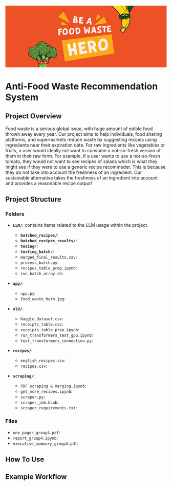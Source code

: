![Alt text](app/food_waste_hero.jpg?raw=true "Title")

# Anti-Food Waste Recommendation System

## Project Overview

Food waste is a serious global issue, with huge amount of edible food thrown away every year. Our project aims to help individuals, food sharing platforms, and supermarkets reduce waste by suggesting recipes using ingredients near their expiration date. For raw ingredients like vegetables or fruits, a user would ideally not want to consume a not-so-fresh version of them in their raw form. For example, if a user wants to use a not-so-fresh tomato, they would not want to see recipes of salads which is what they might see if they were to use a generic recipe recommeder. This is because they do not take into account the freshness of an ingredient. Our sustainable alternative takes the freshness of an ingredient into account and provides a reasonable recipe output!

## Project Structure

### Folders

- **`LLM/`**: contains items related to the LLM usage within the project.
  - **`batched_recipes/`**:
  - **`batched_recipes_results/`**:
  - **`tesing/`**:
  - **`testing_batch/`**:
  - `merged_final_results.csv`:
  - `process_batch.py`:
  - `recipes_table_prep.ipynb`:
  - `run_batch_array.sh`:
  
- **`app/`**:
  - `app.py`:
  - `food_waste_hero.jpg`:
  
- **`old/`**:
  - `Kaggle_dataset.csv`:
  - `receipts_table.csv`:
  - `receipts_table_prep.ipynb`:
  - `run_transformers_test_gpu.ipynb`:
  - `test_transformers_connection.py`:
  
- **`recipes/`**:
    - `english_recipes.csv`:
    - `recipes.csv`:

- **`scraping/`**:
  - `PDF scraping & merging.ipynb`:
  - `get_more_recipes.ipynb`:
  - `scraper.py`:
  - `scraper_job.bsub`:
  - `scraper_requirements.txt`:

### Files
- `one_pager_group4.pdf`:
- `report_group4.ipynb`:
- `executive_summary_group4.pdf`:


## How To Use


## Example Workflow
